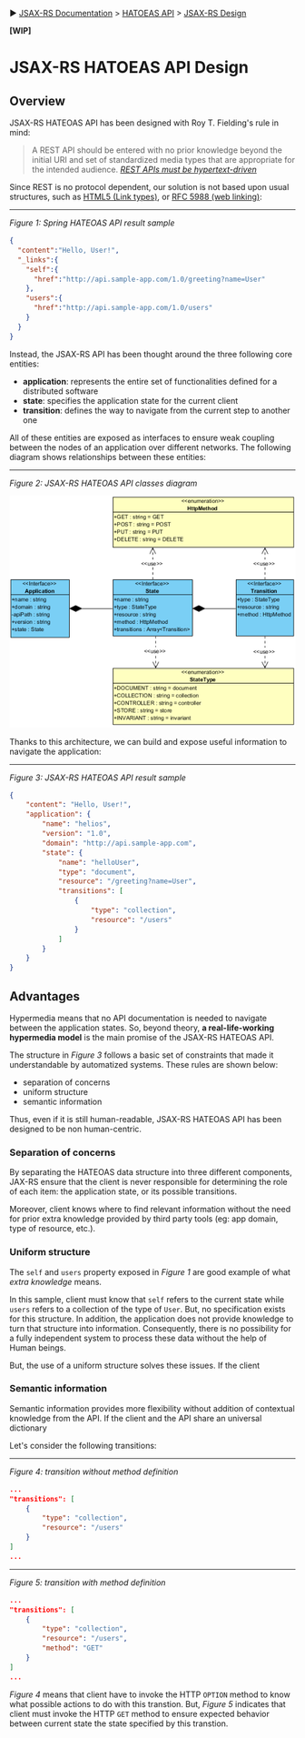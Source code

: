 :arrow_forward: [JSAX-RS Documentation](./jsax-rs-reference.md) > [HATOEAS API](./jsax-rs-hatoeas-api.md) > [JSAX-RS Design](./jsax-rs-hatoeas-api-design.md)

**[WIP]**

# JSAX-RS HATOEAS API Design

## Overview

JSAX-RS HATEOAS API has been designed with Roy T. Fielding's rule in mind:

> A REST API should be entered with no prior knowledge beyond the initial URI and set of standardized media types that are appropriate for the intended audience. [_REST APIs must be hypertext-driven_](https://roy.gbiv.com/untangled/2008/rest-apis-must-be-hypertext-driven)

Since REST is no protocol dependent, our solution is not based upon usual structures, such as [HTML5 (Link types)](https://www.w3.org/TR/html50/links.html#linkTypes), or [RFC 5988 (web linking)](https://tools.ietf.org/html/rfc5988):

---
_Figure 1: Spring HATEOAS API result sample_

```json
{
  "content":"Hello, User!",
  "_links":{
    "self":{
      "href":"http://api.sample-app.com/1.0/greeting?name=User"
    },
    "users":{
      "href":"http://api.sample-app.com/1.0/users"
    }
  }
}
```

Instead, the JSAX-RS API has been thought around the three following core entities:

- **application**: represents the entire set of functionalities defined for a distributed software
- **state**: specifies the application state for the current client
- **transition**: defines the way to navigate from the current step to another one

All of these entities are exposed as interfaces to ensure weak coupling between the nodes of an application over different networks. The following diagram shows relationships between these entities:

---
_Figure 2: JSAX-RS HATEOAS API classes diagram_

![JSAX-RS HATEOAS API](./assets/jsax-rs-hatoeas-api.png)

Thanks to this architecture, we can build and expose useful information to navigate the application:

---
_Figure 3: JSAX-RS HATEOAS API result sample_

```json
{
    "content": "Hello, User!",
    "application": {
        "name": "helios",
        "version": "1.0",
        "domain": "http://api.sample-app.com",
        "state": {
            "name": "helloUser",
            "type": "document",
            "resource": "/greeting?name=User",
            "transitions": [
                {
                    "type": "collection",
                    "resource": "/users"
                }
            ]
        }
    }
}
```

## Advantages

Hypermedia means that no API documentation is needed to navigate between the application states. So, beyond theory, **a real-life-working hypermedia model** is the main promise of the JSAX-RS HATEOAS API.

The structure in _Figure 3_ follows a basic set of constraints that made it understandable by automatized systems. These rules are shown below:

- separation of concerns
- uniform structure
- semantic information

Thus, even if it is still human-readable, JSAX-RS HATEOAS API has been designed to be non human-centric.

### Separation of concerns

By separating the HATEOAS data structure into three different components, JAX-RS ensure that the client is never responsible for determining the role of each item: the application state, or its possible transitions.

Moreover, client knows where to find relevant information without the need for prior extra knowledge provided by third party tools (eg: app domain, type of resource, etc.).

### Uniform structure

The `self` and `users` property exposed in _Figure 1_ are good example of what _extra knowledge_ means.

In this sample, client must know that `self` refers to the current state while `users` refers to a collection of the type of `User`. But, no specification exists for this structure. In addition, the application does not provide knowledge to turn that structure into information. Consequently, there is no possibility for a fully independent system to process these data without the help of Human beings.

But, the use of a uniform structure solves these issues. If the client 

### Semantic information

Semantic information provides more flexibility without addition of contextual knowledge from the API. If the client and the API share an universal dictionary

Let's consider the following transitions:

---
_Figure 4: transition without method definition_

```json
...
"transitions": [
    {
        "type": "collection",
        "resource": "/users"
    }
]
...
```

---
_Figure 5: transition with method definition_

```json
...
"transitions": [
    {
        "type": "collection",
        "resource": "/users",
        "method": "GET"
    }
]
...
```

_Figure 4_ means that client have to invoke the HTTP `OPTION` method to know what possible actions to do with this transtion. But, _Figure 5_ indicates that client must invoke the HTTP `GET` method to ensure expected behavior between current state the state specified by this transtion.
